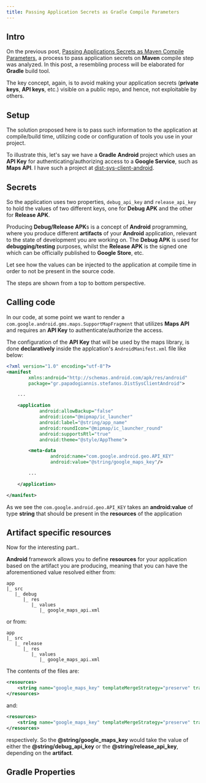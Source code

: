 ```yaml
---
title: Passing Application Secrets as Gradle Compile Parameters
---
```


## Intro

On the previous post, 
[Passing Applications Secrets as Maven Compile Parameters](https://steve-papadogiannis.github.io/posts/2021-03-04-passing-application-secrets-as-maven-compile-parameters.html),
a process to pass application secrets on **Maven** compile step was analyzed.
In this post, a resembling process will be elaborated for **Gradle** build tool.

The key concept, again, is to avoid making your application secrets 
(**private keys**, **API keys**, etc.) visible on a public repo, and hence,
not exploitable by others.

## Setup

The solution proposed here is to pass such information to the application 
at compile/build time, utilizing code or configuration of tools you use in your project.

To illustrate this, let\'s say we have a **Gradle** **Android** project 
which uses an **API Key** for authenticating/authorizing access 
to a **Google Service**, such as **Maps API**.
I have such a project at [dist-sys-client-android](https://github.com/steve-papadogiannis/dist-sys-client-android).

## Secrets

So the application uses two properties, `debug_api_key` and `release_api_key` 
to hold the values of two different keys, one for **Debug APK** and the other 
for **Release APK**. 

Producing **Debug/Release APK**s is a concept of **Android** programming,
where you produce different **artifacts** of your **Android** application,
relevant to the state of development you are working on. 
The **Debug APK** is used for **debugging/testing** purposes, whilst 
the **Release APK** is the signed one which can be officially published to 
**Google Store**, etc.

Let see how the values can be injected to the application at compile time in order to
not be present in the source code.

The steps are shown from a top to bottom perspective.

## Calling code

In our code, at some point we want to render a 
`com.google.android.gms.maps.SupportMapFragment` that utilizes **Maps API**
and requires an **API Key** to authenticate/authorize the access.

The configuration of the **API Key** that will be used 
by the maps library, is done **declaratively** inside the applcation\'s 
`AndroidManifest.xml` file like below:

```xml
<?xml version="1.0" encoding="utf-8"?>
<manifest
        xmlns:android="http://schemas.android.com/apk/res/android"
        package="gr.papadogiannis.stefanos.DistSysClientAndroid">

    ...

    <application
            android:allowBackup="false"
            android:icon="@mipmap/ic_launcher"
            android:label="@string/app_name"
            android:roundIcon="@mipmap/ic_launcher_round"
            android:supportsRtl="true"
            android:theme="@style/AppTheme">

        <meta-data
                android:name="com.google.android.geo.API_KEY"
                android:value="@string/google_maps_key"/>

        ...

    </application>

</manifest>
```

As we see the `com.google.android.geo.API_KEY` takes an **android:value** of type 
**string** that should be present in the **resources** of the application

## Artifact specific resources

Now for the interesting part..

**Android** framework allows you to define **resources** for your application
based on the artifact you are producing, meaning that you can have the aforementioned
value resolved either from:

```
app
|_ src
   |_ debug
      |_ res
         |_ values
            |_ google_maps_api.xml
```

or from:

```
app
|_ src
   |_ release
      |_ res
         |_ values
            |_ google_maps_api.xml
```

The contents of the files are:

```xml
<resources>
    <string name="google_maps_key" templateMergeStrategy="preserve" translatable="false">@string/debug_api_key</string>
</resources>
```

and:

```xml
<resources>
    <string name="google_maps_key" templateMergeStrategy="preserve" translatable="false">@string/release_api_key</string>
</resources>
```

respectively. So the **@string/google_maps_key** would take the value of 
either the **@string/debug_api_key** or the **@string/release_api_key**,
depending on the **artifact**.

## Gradle Properties




